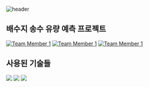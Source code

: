 ![header](https://capsule-render.vercel.app/api?type=waving&color=0:ec5c08,100:f73e26&FontColor=41544c&text=FianlProject&&animation=twinkling&fontSize=40&fontAlignY=50&fontAlign=50&height=180)


## 배수지 송수 유량 예측 프로젝트


[![Team Member 1](https://img.shields.io/badge/BE:전병건-8B00FF?style=social&logo=github)](https://github.com/wnahswl)
[![Team Member 1](https://img.shields.io/badge/DB:김지훈-8B00FF?style=social&logo=github)](https://github.com/housekjh1)
[![Team Member 1](https://img.shields.io/badge/FE:지병규-8B00FF?style=social&logo=github)](https://github.com/Read-Ji-Code)


## 사용된 기술들
<div>
<img src="https://img.shields.io/badge/spring-6DB33F?style=for-the-badge&logo=spring&logoColor=white"> 
<img src="https://img.shields.io/badge/mysql-4479A1?style=for-the-badge&logo=mysql&logoColor=white"> 
<img src="https://img.shields.io/badge/github-181717?style=for-the-badge&logo=github&logoColor=white">
</div>
